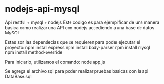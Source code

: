 # nodejs-api-mysql
Api restful + mysql + nodejs
Este codigo es para ejemplificar de una manera basica como realizar una API con nodejs accediendo a una base de datos MySQL

Estas son las dependecias que se requieren para poder ejecutar el proyecto:
npm install express
npm install body-parser
npm install mysql
npm install method-override

Para iniciarlo, utilizamos el comando:
node app.js

Se agrega el archivo sql para poder realizar pruebas basicas con la api
DataBase.sql
